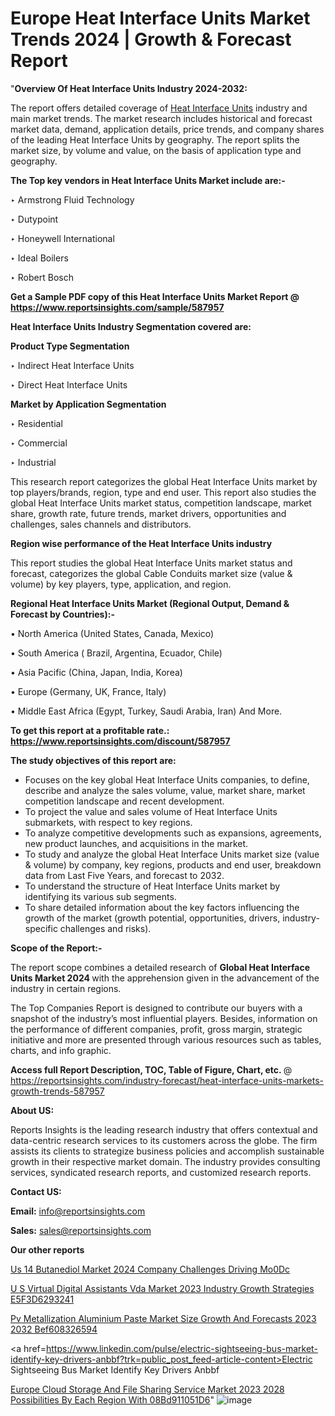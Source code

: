 # Europe Heat Interface Units Market Trends 2024 | Growth & Forecast Report

 "<strong>Overview Of Heat Interface Units Industry 2024-2032:</strong>

The report offers detailed coverage of <a href=https://www.reportsinsights.com/sample/587957>Heat Interface Units</a> industry and main market trends. The market research includes historical and forecast market data, demand, application details, price trends, and company shares of the leading Heat Interface Units by geography. The report splits the market size, by volume and value, on the basis of application type and geography.

<strong>The Top key vendors in Heat Interface Units Market include are:- </strong>

‣ Armstrong Fluid Technology

‣ Dutypoint

‣ Honeywell International

‣ Ideal Boilers

‣ Robert Bosch

<strong>Get a Sample PDF copy of this Heat Interface Units Market Report </strong><strong>@ <a href=https://www.reportsinsights.com/sample/587957 style=color:#0000ff;>https://www.reportsinsights.com/sample/587957</a> </strong>

<strong>Heat Interface Units Industry Segmentation covered are:</strong>

<strong>Product Type Segmentation</strong>

‣    Indirect Heat Interface Units

‣ Direct Heat Interface Units

<strong>Market by Application Segmentation</strong>

‣   Residential

‣ Commercial

‣ Industrial

This research report categorizes the global Heat Interface Units market by top players/brands, region, type and end user. This report also studies the global Heat Interface Units market status, competition landscape, market share, growth rate, future trends, market drivers, opportunities and challenges, sales channels and distributors.

<strong>Region wise performance of the Heat Interface Units industry</strong><strong> </strong>

This report studies the global Heat Interface Units market status and forecast, categorizes the global Cable Conduits market size (value &amp; volume) by key players, type, application, and region. 

<strong>Regional Heat Interface Units Market (Regional Output, Demand &amp; Forecast by Countries):-</strong>

• North America (United States, Canada, Mexico)

• South America ( Brazil, Argentina, Ecuador, Chile)

• Asia Pacific (China, Japan, India, Korea)

• Europe (Germany, UK, France, Italy)

• Middle East Africa (Egypt, Turkey, Saudi Arabia, Iran) And More.

<strong>To get this report at a profitable rate.: <a href=https://www.reportsinsights.com/discount/587957 style=color:#0000ff;>https://www.reportsinsights.com/discount/587957</a></strong>

<strong>The study objectives of this report are:</strong>
<ul>
  <li>Focuses on the key global Heat Interface Units companies, to define, describe and analyze the sales volume, value, market share, market competition landscape and recent development.</li>
  <li>To project the value and sales volume of Heat Interface Units submarkets, with respect to key regions.</li>
  <li>To analyze competitive developments such as expansions, agreements, new product launches, and acquisitions in the market.</li>
  <li>To study and analyze the global Heat Interface Units market size (value &amp; volume) by company, key regions, products and end user, breakdown data from Last Five Years, and forecast to 2032.</li>
  <li>To understand the structure of Heat Interface Units market by identifying its various sub segments.</li>
  <li>To share detailed information about the key factors influencing the growth of the market (growth potential, opportunities, drivers, industry-specific challenges and risks).</li>
</ul>
<strong>Scope of the Report:-</strong><strong> </strong>

The report scope combines a detailed research of <strong>Global Heat Interface Units Market 2024 </strong>with the apprehension given in the advancement of the industry in certain regions.

The Top Companies Report is designed to contribute our buyers with a snapshot of the industry’s most influential players. Besides, information on the performance of different companies, profit, gross margin, strategic initiative and more are presented through various resources such as tables, charts, and info graphic.

<strong>Access full Report Description, TOC, Table of Figure, Chart, etc. </strong>@   <a href=https://reportsinsights.com/industry-forecast/heat-interface-units-markets-growth-trends-587957 style=color:#0000ff;>https://reportsinsights.com/industry-forecast/heat-interface-units-markets-growth-trends-587957</a>

<strong>About US:</strong>

Reports Insights is the leading research industry that offers contextual and data-centric research services to its customers across the globe. The firm assists its clients to strategize business policies and accomplish sustainable growth in their respective market domain. The industry provides consulting services, syndicated research reports, and customized research reports.

<strong>Contact US:</strong>

<p class=""""><b>Email:</b> <a href=mailto:info@reportsinsights.com>info@reportsinsights.com</a></p>
<p class=""""><b>Sales:</b> <a href=mailto:sales@reportsinsights.com>sales@reportsinsights.com</a></p>

<strong>Our other reports</strong>

<a href=https://www.linkedin.com/pulse/us-14-butanediol-market-2024-company-challenges-driving-mo0dc/>Us 14 Butanediol Market 2024 Company Challenges Driving Mo0Dc</a>

<a href=https://medium.com/@achalwankhede15/u-s-virtual-digital-assistants-vda-market-2023-industry-growth-strategies-e5f3d6293241>U S Virtual Digital Assistants Vda Market 2023 Industry Growth Strategies E5F3D6293241</a>

<a href=https://medium.com/@g65914336/pv-metallization-aluminium-paste-market-size-growth-and-forecasts-2023-2032-bef608326594>Pv Metallization Aluminium Paste Market Size Growth And Forecasts 2023 2032 Bef608326594</a>

<a href=https://www.linkedin.com/pulse/electric-sightseeing-bus-market-identify-key-drivers-anbbf?trk=public_post_feed-article-content>Electric Sightseeing Bus Market Identify Key Drivers Anbbf</a>

<a href=https://medium.com/@reportsinsights23/europe-cloud-storage-and-file-sharing-service-market-2023-2028-possibilities-by-each-region-with-08bd911051d6>Europe Cloud Storage And File Sharing Service Market 2023 2028 Possibilities By Each Region With 08Bd911051D6</a>"
![image](https://github.com/daminid12/RImarketresearch/assets/158430485/80309c1a-d0d0-4df9-b9fc-528e75f09ea3)
